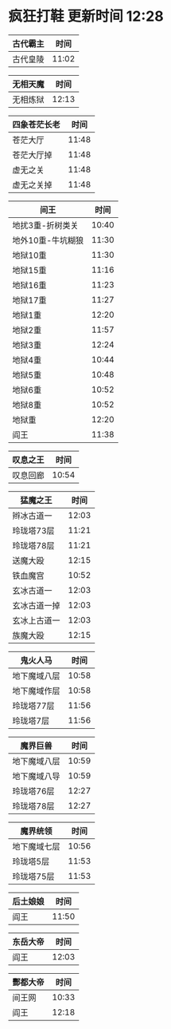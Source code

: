 # 疯狂打鞋 更新时间 12:28

| 古代霸主   | 时间    |
|--------|-------|
| 古代皇陵 | 11:02 |

| 无相天魔   | 时间    |
|--------|-------|
| 无相炼狱 | 12:13 |

| 四象苍茫长老   | 时间    |
|--------|-------|
| 苍茫大厅 | 11:48 |
| 苍茫大厅掉 | 11:48 |
| 虚无之关 | 11:48 |
| 虚无之关掉 | 11:48 |

| 间王   | 时间    |
|--------|-------|
| 地扰3重-折树类关 | 10:40 |
| 地外10重-牛坑糊狼 | 11:30 |
| 地狱10重 | 11:30 |
| 地狱15重 | 11:16 |
| 地狱16重 | 11:23 |
| 地狱17重 | 11:27 |
| 地狱1重 | 12:20 |
| 地狱2重 | 11:57 |
| 地狱3重 | 12:24 |
| 地狱4重 | 10:44 |
| 地狱5重 | 10:48 |
| 地狱6重 | 10:52 |
| 地狱8重 | 10:52 |
| 地狱重 | 12:20 |
| 阎王 | 11:38 |

| 叹息之王   | 时间    |
|--------|-------|
| 叹息回廊 | 10:54 |

| 猛魔之王   | 时间    |
|--------|-------|
| 辫冰古道一 | 12:03 |
| 玲珑塔73层 | 11:21 |
| 玲珑塔78层 | 11:21 |
| 送魔大殴 | 12:15 |
| 铁血魔宫 | 10:52 |
| 玄冰古道一 | 12:03 |
| 玄冰古道一掉 | 12:03 |
| 玄冰上古道一 | 12:03 |
| 族魔大殴 | 12:15 |

| 鬼火人马   | 时间    |
|--------|-------|
| 地下魔域八层 | 10:58 |
| 地下魔域作层 | 10:58 |
| 玲珑塔77层 | 11:56 |
| 玲珑塔7层 | 11:56 |

| 魔界巨兽   | 时间    |
|--------|-------|
| 地下魔域八层 | 10:59 |
| 地下魔域八导 | 10:59 |
| 玲珑塔76层 | 12:27 |
| 玲珑塔78层 | 12:27 |

| 魔界统领   | 时间    |
|--------|-------|
| 地下魔域七层 | 10:56 |
| 玲珑塔5层 | 11:53 |
| 玲珑塔75层 | 11:53 |

| 后土娘娘   | 时间    |
|--------|-------|
| 阎王 | 11:50 |

| 东岳大帝   | 时间    |
|--------|-------|
| 阎王 | 12:03 |

| 酆都大帝   | 时间    |
|--------|-------|
| 间王网 | 10:33 |
| 阎王 | 12:18 |